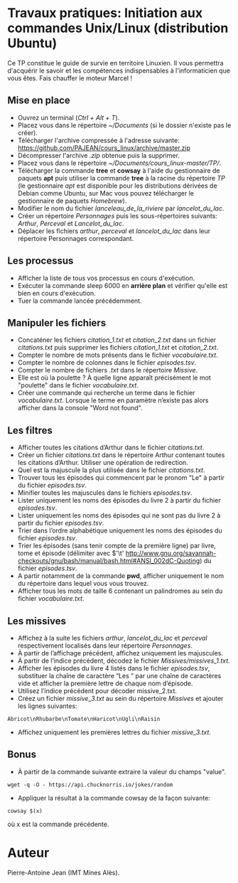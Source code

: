 # Travaux pratiques: Initiation aux commandes Unix/Linux (distribution Ubuntu)

Ce TP constitue le guide de survie en territoire Linuxien. Il vous permettra d'acquérir le savoir et les compétences indispensables à l'informaticien que vous êtes. Fais chauffer le moteur Marcel !

## Mise en place

* Ouvrez un terminal (*Ctrl + Alt + T*).
* Placez vous dans le répertoire *~/Documents* (si le dossier n'existe pas le créer).
* Télécharger l'archive compressée à l'adresse suivante: https://github.com/PAJEAN/cours_linux/archive/master.zip
* Décompresser l'archive *.zip* obtenue puis la supprimer.
* Placez vous dans le répertoire *~/Documents/cours_linux-master/TP/*.
* Télécharger la commande **tree** et **cowsay** à l'aide du gestionnaire de paquets **apt** puis utiliser la commande **tree** à la racine du répertoire *TP* (le gestionnaire *apt* est disponible pour les distributions dérivées de Debian comme Ubuntu, sur Mac vous pouvez télécharger le gestionnaire de paquets *Homebrew*).
* Modifier le nom du fichier *lanceleau_de_la_riviere* par *lancelot_du_lac*.
* Créer un répertoire *Personnages* puis les sous-répertoires suivants: *Arthur*, *Perceval* et *Lancelot_du_lac*.
* Déplacer les fichiers *arthur*, *perceval* et *lancelot_du_lac* dans leur répertoire Personnages correspondant.

## Les processus

* Afficher la liste de tous vos processus en cours d'exécution.
* Exécuter la commande sleep 6000 en **arrière plan** et vérifier qu'elle est bien en cours d'exécution.
* Tuer la commande lancée précédemment.

## Manipuler les fichiers

* Concaténer les fichiers *citation_1.txt* et *citation_2.txt* dans un fichier *citations.txt* puis supprimer les fichiers *citation_1.txt* et *citation_2.txt*.
* Compter le nombre de mots présents dans le fichier *vocabulaire.txt*.
* Compter le nombre de colonnes dans le fichier *episodes.tsv*.
* Compter le nombre de fichiers *.txt* dans le répertoire *Missive*.
* Elle est où la poulette ? À quelle ligne apparaît précisément le mot "poulette" dans le fichier *vocabulaire.txt*.
* Créer une commande qui recherche un terme dans le fichier *vocabulaire.txt*. Lorsque le terme en paramètre n’existe pas alors afficher dans la console "Word not found".

## Les filtres
* Afficher toutes les citations d’Arthur dans le fichier *citations.txt*.
* Créer un fichier *citations.txt* dans le répertoire Arthur contenant toutes les citations d’Arthur. Utiliser une opération de redirection.
* Quel est la majuscule la plus utilisée dans le fichier *citations.txt*.
* Trouver tous les épisodes qui commencent par le pronom "Le" à partir du fichier *episodes.tsv*.
* Minifier toutes les majuscules dans le fichiers *episodes.tsv*.
* Lister uniquement les noms des épisodes du livre 2 à partir du fichier *episodes.tsv*.
* Lister uniquement les noms des épisodes qui ne sont pas du livre 2 à partir du fichier *episodes.tsv*.
* Trier dans l’ordre alphabétique uniquement les noms des épisodes du fichier *episodes.tsv*.
* Trier les épisodes (sans tenir compte de la première ligne) par livre, tome et épisode (délimiter avec $'\t' http://www.gnu.org/savannah-checkouts/gnu/bash/manual/bash.html#ANSI_002dC-Quoting) du fichier *episodes.tsv*.
* A partir notamment de la commande **pwd**, afficher uniquement le nom du répertoire dans lequel vous vous trouvez.
* Afficher tous les mots de taille 6 contenant un palindromes au sein du fichier *vocabulaire.txt*.


## Les missives

* Affichez à la suite les fichiers *arthur*, *lancelot_du_lac* et *perceval* respectivement localisés dans leur répertoire *Personnages*.
* À partir de l’affichage précédent, affichez uniquement les majuscules.
* À partir de l’indice précédent, décodez le fichier *Missives/missives_1.txt*.
* Afficher les épisodes du livre 4 listés dans le fichier *episodes.tsv*, substituer la chaîne de caractère “Les ” par une chaîne de caractères vide et afficher la première lettre de chaque nom d’épisode.
* Utilisez l’indice précédent pour décoder missive_2.txt.
* Créez un fichier *missive_3.txt* au sein du répertoire *Missives* et ajouter les lignes suivantes:

`Abricot\nRhubarbe\nTomate\nHaricot\nUgli\nRaisin`

* Affichez uniquement les premières lettres du fichier *missive_3.txt*.

## Bonus

* À partir de la commande suivante extraire la valeur du champs "value".

`wget -q -O - https://api.chucknorris.io/jokes/random`

* Appliquer la résultat à la commande cowsay de la façon suivante:

`cowsay $(x)`

où x est la commande précédente.

# Auteur

Pierre-Antoine Jean (IMT Mines Alès).
